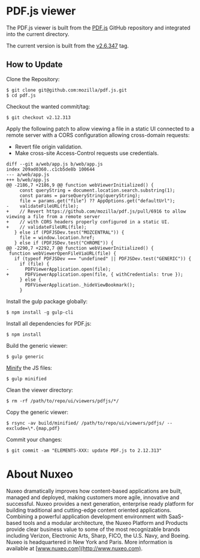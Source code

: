 # PDF.js viewer

The PDF.js viewer is built from the [PDF.js](https://github.com/mozilla/pdf.js/) GitHub repository and integrated into the current directory.

The current version is built from the [v2.6.347](https://github.com/mozilla/pdf.js/releases/tag/v2.12.313) tag.

## How to Update

Clone the Repository:

    $ git clone git@github.com:mozilla/pdf.js.git
    $ cd pdf.js

Checkout the wanted commit/tag:

    $ git checkout v2.12.313

Apply the following patch to allow viewing a file in a static UI connected to a remote server with a CORS configuration allowing cross-domain requests:
- Revert file origin validation.
- Make cross-site Access-Control requests use credentials.

```
diff --git a/web/app.js b/web/app.js
index 209ad0360..c1cb5de8b 100644
--- a/web/app.js
+++ b/web/app.js
@@ -2186,7 +2186,9 @@ function webViewerInitialized() {
     const queryString = document.location.search.substring(1);
     const params = parseQueryString(queryString);
     file = params.get("file") ?? AppOptions.get("defaultUrl");
-    validateFileURL(file);
+    // Revert https://github.com/mozilla/pdf.js/pull/6916 to allow viewing a file from a remote server
+    // with CORS headers properly configured in a static UI.
+    // validateFileURL(file);
   } else if (PDFJSDev.test("MOZCENTRAL")) {
     file = window.location.href;
   } else if (PDFJSDev.test("CHROME")) {
@@ -2290,7 +2292,7 @@ function webViewerInitialized() {
 function webViewerOpenFileViaURL(file) {
   if (typeof PDFJSDev === "undefined" || PDFJSDev.test("GENERIC")) {
     if (file) {
-      PDFViewerApplication.open(file);
+      PDFViewerApplication.open(file, { withCredentials: true });
     } else {
       PDFViewerApplication._hideViewBookmark();
     }
```

Install the gulp package globally:

    $ npm install -g gulp-cli

Install all dependencies for PDF.js:

    $ npm install

Build the generic viewer:

    $ gulp generic

[Minify](https://github.com/mozilla/pdf.js/wiki/Frequently-Asked-Questions#minified) the JS files:

    $ gulp minified

Clean the viewer directory:

    $ rm -rf /path/to/repo/ui/viewers/pdfjs/*/

Copy the generic viewer:

    $ rsync -av build/minified/ /path/to/repo/ui/viewers/pdfjs/ --exclude=\*.{map,pdf}

Commit your changes:

    $ git commit -am "ELEMENTS-XXX: update PDF.js to 2.12.313"

# About Nuxeo

Nuxeo dramatically improves how content-based applications are built, managed and deployed, making customers more agile, innovative and successful. Nuxeo provides a next generation, enterprise ready platform for building traditional and cutting-edge content oriented applications. Combining a powerful application development environment with SaaS-based tools and a modular architecture, the Nuxeo Platform and Products provide clear business value to some of the most recognizable brands including Verizon, Electronic Arts, Sharp, FICO, the U.S. Navy, and Boeing. Nuxeo is headquartered in New York and Paris. More information is available at [www.nuxeo.com](http://www.nuxeo.com).
